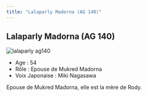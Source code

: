 ```yaml
---
title: "Lalaparly Madorna (AG 140)"
---
```


Lalaparly Madorna (AG 140)
--------------------------

![lalaparly ag140](/images/stories/saga/gundamage/persos/lalaparly_ag140.png)
- Age : 54  
- Rôle : Epouse de Mukred Madorna  
- Voix Japonaise : Miki Nagasawa


Epouse de Mukred Madorna, elle est la mère de Rody.

